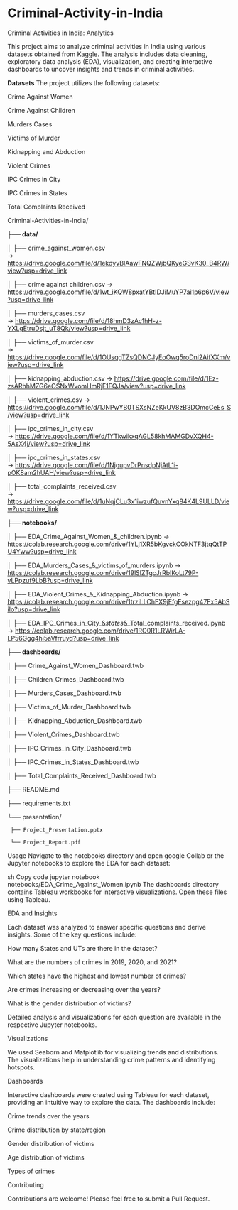 # Criminal-Activity-in-India

Criminal Activities in India: Analytics

This project aims to analyze criminal activities in India using various datasets obtained from Kaggle. The analysis includes data cleaning, exploratory data analysis (EDA), visualization, and creating interactive dashboards to uncover insights and trends in criminal activities.

**Datasets**
The project utilizes the following datasets:

Crime Against Women

Crime Against Children

Murders Cases

Victims of Murder

Kidnapping and Abduction

Violent Crimes

IPC Crimes in City

IPC Crimes in States

Total Complaints Received


Criminal-Activities-in-India/

**├── data/**


│   ├── crime_against_women.csv  
-> https://drive.google.com/file/d/1ekdyvBIAawFNQZWjbQKyeGSvK30_B4RW/view?usp=drive_link

│   ├── crime against children.csv 
-> https://drive.google.com/file/d/1wt_iKQW8pxatYBtIDJiMuYP7ai1p6p6V/view?usp=drive_link

│   ├── murders_cases.csv  
-> https://drive.google.com/file/d/18hmD3zAc1hH-z-YXLgEtruDsjt_uT8Qk/view?usp=drive_link

│   ├── victims_of_murder.csv  
-> https://drive.google.com/file/d/1OUsqgTZsQDNCJyEoOwq5roDnl2AifXXm/view?usp=drive_link

│   ├── kidnapping_abduction.csv 
-> https://drive.google.com/file/d/1Ez-zsARhhMZG6eOSNxWvomHmRjF1FQJa/view?usp=drive_link

│   ├── violent_crimes.csv 
-> https://drive.google.com/file/d/1JNPwYB0TSXsNZeKkUV8zB3DOmcCeEs_S/view?usp=drive_link

│   ├── ipc_crimes_in_city.csv  
-> https://drive.google.com/file/d/1YTkwikxqAGL58khMAMGDvXQH4-5AsX4j/view?usp=drive_link

│   ├── ipc_crimes_in_states.csv  
-> https://drive.google.com/file/d/1NjgupvDrPnsdpNjAtL1i-pOK8am2hUAH/view?usp=drive_link

│   ├── total_complaints_received.csv  
-> https://drive.google.com/file/d/1uNqjCLu3x1iwzufQuvnYxq84K4L9ULLD/view?usp=drive_link



**├── notebooks/**


│   ├── EDA_Crime_Against_Women_&_children.ipynb 
-> https://colab.research.google.com/drive/1YLj1XR5bKgvckCOkNTF3jtqQtTPU4Yww?usp=drive_link



│   ├── EDA_Murders_Cases_&_victims_of_murders.ipynb 
-> https://colab.research.google.com/drive/19lSlZTgcJrRblKoLt79P-vLPpzuf9LbB?usp=drive_link



│   ├── EDA_Violent_Crimes_&_Kidnapping_Abduction.ipynb 
-> https://colab.research.google.com/drive/1trziLLChFX9jEfgFsezpg47Fx5AbSiIo?usp=drive_link



│   ├── EDA_IPC_Crimes_in_City_&_states_&_Total_complaints_received.ipynb  
-> https://colab.research.google.com/drive/1RO0R1LRWirLA-LP56Ggg4hi5aVfrruyd?usp=drive_link





**├── dashboards/**


│   ├── Crime_Against_Women_Dashboard.twb

│   ├── Children_Crimes_Dashboard.twb

│   ├── Murders_Cases_Dashboard.twb

│   ├── Victims_of_Murder_Dashboard.twb

│   ├── Kidnapping_Abduction_Dashboard.twb

│   ├── Violent_Crimes_Dashboard.twb

│   ├── IPC_Crimes_in_City_Dashboard.twb

│   ├── IPC_Crimes_in_States_Dashboard.twb

│   ├── Total_Complaints_Received_Dashboard.twb


├── README.md

├── requirements.txt

└── presentation/

     ├── Project_Presentation.pptx
     
     └── Project_Report.pdf



Usage
Navigate to the notebooks directory and open google Collab or  the Jupyter notebooks to explore the EDA for each dataset:

sh
Copy code
jupyter notebook notebooks/EDA_Crime_Against_Women.ipynb
The dashboards directory contains Tableau workbooks for interactive visualizations. Open these files using Tableau.


EDA and Insights

Each dataset was analyzed to answer specific questions and derive insights. Some of the key questions include:


How many States and UTs are there in the dataset?

What are the numbers of crimes in 2019, 2020, and 2021?

Which states have the highest and lowest number of crimes?

Are crimes increasing or decreasing over the years?

What is the gender distribution of victims?

Detailed analysis and visualizations for each question are available in the respective Jupyter notebooks.


Visualizations

We used Seaborn and Matplotlib for visualizing trends and distributions. The visualizations help in understanding crime patterns and identifying hotspots.


Dashboards

Interactive dashboards were created using Tableau for each dataset, providing an intuitive way to explore the data. The dashboards include:


Crime trends over the years

Crime distribution by state/region

Gender distribution of victims

Age distribution of victims

Types of crimes

Contributing

Contributions are welcome! Please feel free to submit a Pull Request.


